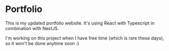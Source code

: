 # Portfolio
This is my updated portfolio website. It's using React with Typescript in combination with NextJS.

I'm working on this project when I have free time (which is rare these days), so it won't be done anytime soon :)
